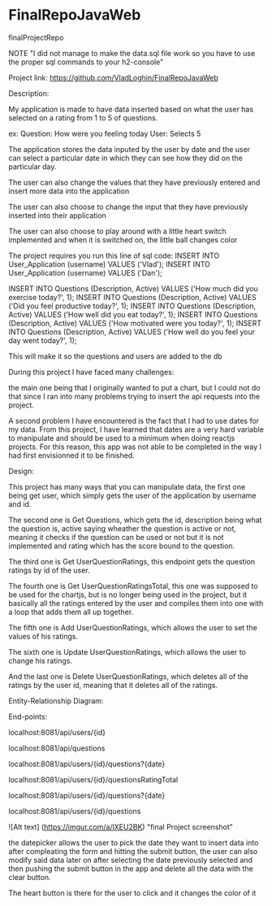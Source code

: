 # FinalRepoJavaWeb
finalProjectRepo


NOTE "I did not manage to make the data.sql file work so you have to use the proper sql commands to your h2-console"

Project link: https://github.com/VladLoghin/FinalRepoJavaWeb

Description:

My application is made to have data inserted based on what the user has selected on a rating from 1 to 5 of questions.

ex: Question: How were you feeling today
    User: Selects 5
    

The application stores the data inputed by the user by date and the user can select a particular date in which they can see how they did on the particular day.

The user can also change the values that they have previously entered and insert more data into the application

The user can also choose to change the input that they have previously inserted into their application

The user can also choose to play around with a little heart switch implemented and when it is switched on, the little ball changes color

The project requires you run this line of sql code:
INSERT INTO User_Application (username) VALUES ('Vlad');
INSERT INTO User_Application (username) VALUES ('Dan');

INSERT INTO Questions (Description, Active) VALUES ('How much did you exercise today?', 1);
INSERT INTO Questions (Description, Active) VALUES ('Did you feel productive today?', 1);
INSERT INTO Questions (Description, Active) VALUES ('How well did you eat today?', 1);
INSERT INTO Questions (Description, Active) VALUES ('How motivated were you today?', 1);
INSERT INTO Questions (Description, Active) VALUES ('How well do you feel your day went today?', 1);

This will make it so the questions and users are added to the db 

During this project I have faced many challenges:

the main one being that I originally wanted to put a chart, but I could not do that since I ran into many problems trying to insert the api requests into the project. 

A second problem I have encountered is the fact that I had to use dates for my data. From this project, I have learned that dates are a very hard variable to manipulate and should be used to a minimum when doing reactjs projects. For this reason, this app was not able to be completed in the way I had first envisionned it to be finished. 

Design:

This project has many ways that you can manipulate data, the first one being get user, which simply gets the user of the application by username and id.

The second one is Get Questions, which gets the id, description being what the question is, active saying wheather the question is active or not, meaning it checks if the question can be used or not but it is not implemented and rating which has the score bound to the question.

The third one is Get UserQuestionRatings, this endpoint gets the question ratings by id of the user.

The fourth one is Get UserQuestionRatingsTotal, this one was supposed to be used for the chartjs, but is no longer being used in the project, but it basically all the ratings entered by the user and compiles them into one with a loop that adds them all up together.

The fifth one is Add UserQuestionRatings, which allows the user to set the values of his ratings.

The sixth one is Update UserQuestionRatings, which allows the user to change his ratings.

And the last one is Delete UserQuestionRatings, which deletes all of the ratings by the user id, meaning that it deletes all of the ratings.

Entity-Relationship Diagram:



End-points:

localhost:8081/api/users/{id}

localhost:8081/api/questions

localhost:8081/api/users/{id}/questions?{date}

localhost:8081/api/users/{id}/questionsRatingTotal

localhost:8081/api/users/{id}/questions?{date}

localhost:8081/api/users/{id}/questions

![Alt text] (https://imgur.com/a/lXEU2BK) "final Project screenshot"

the datepicker allows the user to pick the date they want to insert data into after compleating the form and hitting the submit button, the user can also modify said data later on after selecting the date previously selected and then pushing the submit button in the app and delete all the data with the clear button.

The heart button is there for the user to click and it changes the color of it
